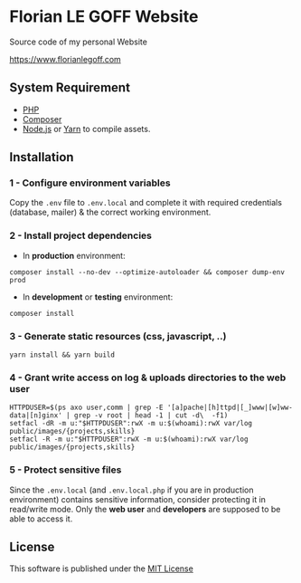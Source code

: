 # Florian LE GOFF Website

Source code of my personal Website

<https://www.florianlegoff.com>

## System Requirement

- [PHP](https://secure.php.net)
- [Composer](https://getcomposer.org)
- [Node.js](https://nodejs.org) or [Yarn](https://yarnpkg.com) to compile assets.

## Installation

### 1 - Configure environment variables

Copy the `.env` file to `.env.local` and complete it with required credentials (database, mailer) & the correct working environment.

### 2 - Install project dependencies

- In **production** environment:

`composer install --no-dev --optimize-autoloader && composer dump-env prod`

- In **development** or **testing** environment:

`composer install`

### 3 - Generate static resources (css, javascript, ..)

`yarn install && yarn build`

### 4 - Grant write access on log & uploads directories to the web user

```
HTTPDUSER=$(ps axo user,comm | grep -E '[a]pache|[h]ttpd|[_]www|[w]ww-data|[n]ginx' | grep -v root | head -1 | cut -d\  -f1)
setfacl -dR -m u:"$HTTPDUSER":rwX -m u:$(whoami):rwX var/log public/images/{projects,skills}
setfacl -R -m u:"$HTTPDUSER":rwX -m u:$(whoami):rwX var/log public/images/{projects,skills}
```

### 5 - Protect sensitive files

Since the `.env.local` (and `.env.local.php` if you are in production environment) contains sensitive information, consider protecting it in read/write mode.
Only the **web user** and **developers** are supposed to be able to access it.

## License

This software is published under the [MIT License](LICENSE)
